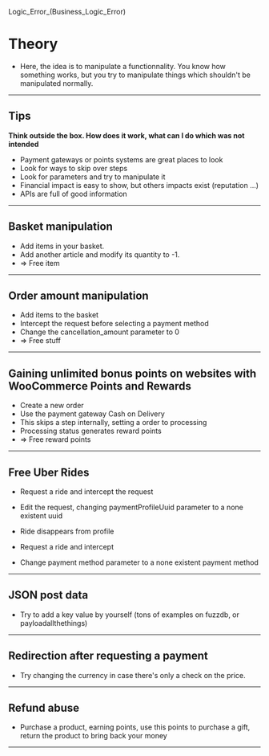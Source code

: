 Logic_Error_(Business_Logic_Error)

# Theory

- Here, the idea is to manipulate a functionnality. You know how something works, but you try to manipulate things which shouldn't be manipulated normally.

---

## Tips

**Think outside the box. How does it work, what can I do which was not intended**
- Payment gateways or points systems are great places to look
- Look for ways to skip over steps
- Look for parameters and try to manipulate it
- Financial impact is easy to show, but others impacts exist (reputation ...)
- APIs are full of good information

---

## Basket manipulation

- Add items in your basket.
- Add another article and modify its quantity to -1.
- => Free item

---

## Order amount manipulation

- Add items to the basket
- Intercept the request before selecting a payment method
- Change the cancellation_amount parameter to 0
- => Free stuff

---

## Gaining unlimited bonus points on websites with WooCommerce Points and Rewards

- Create a new order
- Use the payment gateway Cash on Delivery
- This skips a step internally, setting a order to processing
- Processing status generates reward points
- => Free reward points

---

## Free Uber Rides

- Request a ride and intercept the request
- Edit the request, changing paymentProfileUuid parameter to a none existent uuid
- Ride disappears from profile

- Request a ride and intercept
- Change payment method parameter to a none existent payment method

---

## JSON post data

- Try to add a key value by yourself (tons of examples on fuzzdb, or payloadallthethings)

---

## Redirection after requesting a payment

- Try changing the currency in case there's only a check on the price.

---

## Refund abuse

- Purchase a product, earning points, use this points to purchase a gift, return the product to bring back your money

---



